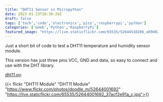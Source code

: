 ```yaml
---
title: "DHT11 Sensor in Micropython"
date: 2023-01-23T16:39:29Z
draft: false
tags: ['tech','code','electronics','pico','raspberrypi','python']
categories: ['Geek','Python','RaspberryPi']
featured_image: "https://live.staticflickr.com/65535/52644510266_a694023ca0_z.jpg"
---
```


Just a short bit of code to test a DHT11 temperature and humidity sensor module.

This version has just three pins VCC, GND and data, so easy to connect and use with the DHT library.

[dht11.py](https://github.com/alastairhm/pico_w/blob/main/dht11.py).



{{< flickr "DHT11 Module"
           "DHT11 Module"
           "https://www.flickr.com/photos/doodle_m/52644001692"
           "https://live.staticflickr.com/65535/52644001692_37acf2e91a_c.jpg">}}


